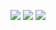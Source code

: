 ![](http://loenwind.info/eio/Inventory_Panel_Remote.png)
![](http://loenwind.info/eio/Advanced_Inventory_Panel_Remote.png)
![](http://loenwind.info/eio/Ender_Inventory_Panel_Remote.png)